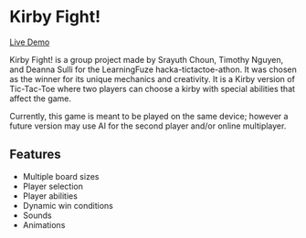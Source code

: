 # Kirby Fight!

[Live Demo](http://srayuthchoun.github.io/hacka-tictactoe-athon/)

Kirby Fight! is a group project made by Srayuth Choun, Timothy Nguyen, and Deanna Sulli for the LearningFuze hacka-tictactoe-athon. It was chosen as the winner for its unique mechanics and creativity. It is a Kirby version of Tic-Tac-Toe where two players can choose a kirby with special abilities that affect the game. 

Currently, this game is meant to be played on the same device; however a future version may use AI for the second player and/or online multiplayer.

## Features
- Multiple board sizes
- Player selection
- Player abilities
- Dynamic win conditions
- Sounds
- Animations
